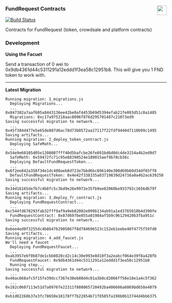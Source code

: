 ### FundRequest Contracts<img align="right" src="https://fundrequest.io/assets/img/logo.png" height="30px" />

[![Build Status](https://travis-ci.org/FundRequest/contracts.svg?branch=master)](https://travis-ci.org/FundRequest/contracts)

Contracts for FundRequest (token, crowdsale and platform contracts)


### Development

**Using the Facuet**

Send a transaction of 0 wei to 0x9db4361d44c5311291a12eddd1f3ea58c12951b8. This will give you 1 FND token to work with. 


---

**Latest Migration**


```
Running migration: 1_migrations.js
  Deploying Migrations...
  ... 0x847302a7aaf605a8443136ee42be0af4453b69d5394efab21fe093d51c0a1485
  Migrations: 0xc17a975218aac8096f876d295701487c21073ed9
Saving successful migration to network...
  ... 0x45f384d477e5e65de887d6ac78d73b0572aa27117f22fdf944047110b99c1495
Saving artifacts...
Running migration: 2_deploy_token_contract.js
  Deploying SafeMath...
  ... 0x54e9e60105d05e1208087fff40d5bafcbe26fe891bd6d0dc4de3154a4b2ed9d7
  SafeMath: 0x59472fc71c95e88390524e189015aef9b78cb36c
  Deploying DefaultFundRequestToken...
  ... 0x6f2ee842a358f34e1dc400aeb8d723e7bbd6bc896140e300d69b60d34df03ff8
  DefaultFundRequestToken: 0x4e42f338335a03719839d24716a0a4b2ac639250
Saving successful migration to network...
  ... 0x34d16165de7b7c4b8fc5c3bd9e26e9972e35fb9ee82060be933792c1656db79f
Saving artifacts...
Running migration: 3_deploy_fr_contract.js
  Deploying FundRequestContract...
  ... 0xc544fd678293fab32fff9af9a9eb82002e099b134ab91a1ed3765010b4d390fe
  FundRequestContract: 0x87d697be055a01984af5b9c96129420b3fba951c
Saving successful migration to network...
  ... 0x6ee4ed0f3255dc4b864762905067f8d784696523c152eb1eebe40f4775f59fd0
Saving artifacts...
Running migration: 4_add_faucet.js
We'll need a faucet
  Deploying FundRequestFaucet...
  ... 0xab3957e6f0b87de1cbb0820cd2c14c30e993e8d10f3a2eabcf064e39f8a428fb
  FundRequestFaucet: 0x9db4361d44c5311291a12eddd1f3ea58c12951b8
  Running step...
Saving successful migration to network...
  ... 0x40ac668afc5f15fe39dcc7367e30eb80d4c01a3b8cd2066ff56e18e1a4c5f362
  ... 0x182c0607113e51d7a0976fe22311f880065720492ba406606a6069bd658e4079
  ... 0xb1d02268b37e3fc78650e18178ff7b22854b71f8585fa198b0b13744d4bb6375
```
